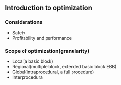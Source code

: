 ## Introduction to optimization

### Considerations
- Safety
- Profitability and performance

### Scope of optimization(granularity)
- Local(a basic block)
- Regional(multiple block, extended basic block EBB)
- Global(intraprocedural, a full procedure)
- Interprocedura

